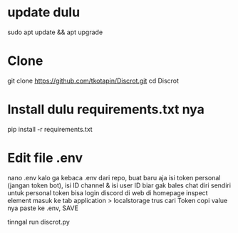 # update dulu
  sudo apt update && apt upgrade

# Clone
  git clone https://github.com/tkotapin/Discrot.git
  cd Discrot

# Install dulu requirements.txt nya
  pip install -r requirements.txt

# Edit file .env
  nano .env
  kalo ga kebaca .env dari repo, buat baru aja
  isi token personal (jangan token bot), isi ID channel & isi user ID biar gak bales chat diri sendiri
  untuk personal token bisa login discord di web di homepage inspect element
  masuk ke tab application > localstorage trus cari Token copi value nya paste ke .env, SAVE
  
  tinngal run discrot.py
